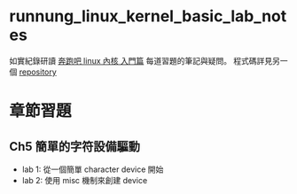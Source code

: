 # runnung_linux_kernel_basic_lab_notes
如實紀錄研讀 [奔跑吧 linux 內核 入門篇](https://www.tenlong.com.tw/products/9787115502261?list_name=srh) 每道習題的筆記與疑問。
程式碼詳見另一個 [repository](https://github.com/haogroot/runninglinuxkernel_4.0)

# 章節習題

## Ch5 簡單的字符設備驅動

* lab 1: 從一個簡單 character device 開始  
* lab 2: 使用 misc 機制來創建 device
